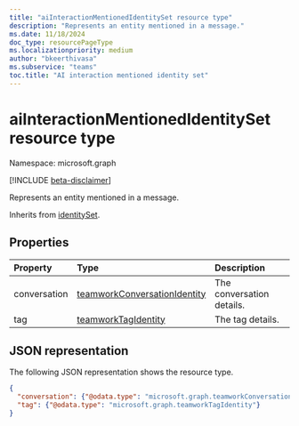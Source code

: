 ```yaml
---
title: "aiInteractionMentionedIdentitySet resource type"
description: "Represents an entity mentioned in a message."
ms.date: 11/18/2024
doc_type: resourcePageType
ms.localizationpriority: medium
author: "bkeerthivasa"
ms.subservice: "teams"
toc.title: "AI interaction mentioned identity set"
---
```


# aiInteractionMentionedIdentitySet resource type

Namespace: microsoft.graph

[!INCLUDE [beta-disclaimer](../../includes/beta-disclaimer.md)]

Represents an entity mentioned in a message.

Inherits from [identitySet](../resources/identityset.md).

## Properties

| Property   | Type | Description |
|:---------------|:--------|:----------|
| conversation | [teamworkConversationIdentity](../resources/teamworkconversationidentity.md) | The conversation details. |
| tag | [teamworkTagIdentity](../resources/teamworktagidentity.md) | The tag details. |

## JSON representation

The following JSON representation shows the resource type.

<!--{
  "blockType": "resource",
  "optionalProperties": [],
  "baseType": "microsoft.graph.identitySet",
  "@odata.type": "microsoft.graph.aiInteractionMentionedIdentitySet"
}-->

```json
{
  "conversation": {"@odata.type": "microsoft.graph.teamworkConversationIdentity"},
  "tag": {"@odata.type": "microsoft.graph.teamworkTagIdentity"}
}
```
